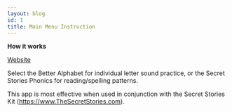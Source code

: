 ```yaml
---
layout: blog
id: 1
title: Main Menu Instruction
---
```

**How it works**

[Website](https://www.thesecretstories.com)

Select the Better Alphabet for individual letter sound practice, or the Secret Stories Phonics for reading/spelling patterns. 

This app is most effective when used in conjunction with the Secret Stories Kit (https://www.TheSecretStories.com).